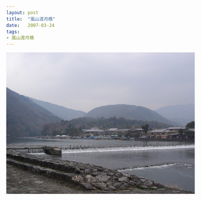 ```yaml
---
layout: post
title:  "嵐山渡月橋"
date:   2007-03-24
tags:
- 嵐山渡月橋
---
```

![嵐山渡月橋](/media/2007-03-24-嵐山渡月橋.jpeg)
